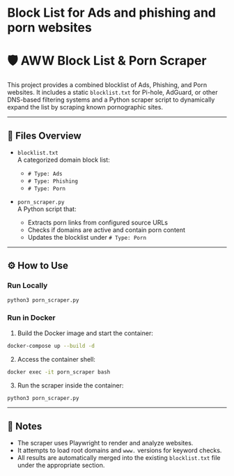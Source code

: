 # Block List for Ads and phishing and porn websites
# 🛡️ AWW Block List & Porn Scraper

This project provides a combined blocklist of Ads, Phishing, and Porn websites. It includes a static `blocklist.txt` for Pi-hole, AdGuard, or other DNS-based filtering systems and a Python scraper script to dynamically expand the list by scraping known pornographic sites.

---

## 📁 Files Overview

- `blocklist.txt`  
  A categorized domain block list:
  - `# Type: Ads`
  - `# Type: Phishing`
  - `# Type: Porn`

- `porn_scraper.py`  
  A Python script that:
  - Extracts porn links from configured source URLs
  - Checks if domains are active and contain porn content
  - Updates the blocklist under `# Type: Porn`

---

## ⚙️ How to Use

### Run Locally
```bash
python3 porn_scraper.py
```

### Run in Docker

1. Build the Docker image and start the container:
```bash
docker-compose up --build -d
```

2. Access the container shell:
```bash
docker exec -it porn_scraper bash
```

3. Run the scraper inside the container:
```bash
python3 porn_scraper.py
```

---

## 📌 Notes

- The scraper uses Playwright to render and analyze websites.
- It attempts to load root domains and `www.` versions for keyword checks.
- All results are automatically merged into the existing `blocklist.txt` file under the appropriate section.